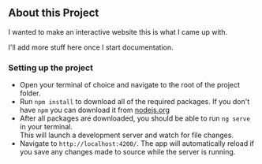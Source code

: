 ## About this Project
I wanted to make an interactive website this is what I came up with. 

I'll add more stuff here once I start documentation.

### Setting up the project
* Open your terminal of choice and navigate to the root of the project folder.
* Run `npm install` to download all of the required packages. If you don't have `npm` you can download it from [nodejs.org](https://nodejs.org)
* After all packages are downloaded, you should be able to run `ng serve` in your terminal.  
This will launch a development server and watch for file changes. 
* Navigate to `http://localhost:4200/`. 
The app will automatically reload if you save any changes made to source while the server is running.
